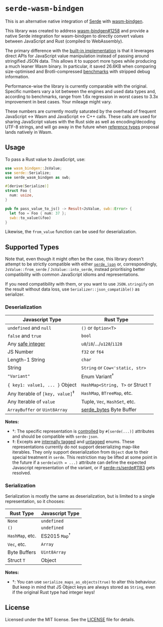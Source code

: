 # `serde-wasm-bindgen`

This is an alternative native integration of [Serde] with [wasm-bindgen].

[serde]: https://serde.rs
[wasm-bindgen]: https://github.com/rustwasm/wasm-bindgen

This library was created to address [wasm-bindgen#1258] and provide a native
Serde integration for wasm-bindgen to directly convert values between JavaScript
and Rust (compiled to WebAssembly).

The primary difference with the [built-in implementation] is that it leverages
direct APIs for JavaScript value manipulation instead of passing around
stringified JSON data. This allows it to support more types while producing a
much leaner Wasm binary. In particular, it saved 26.6KB when comparing
size-optimised and Brotli-compressed [benchmarks] with stripped debug
information.

Performance-wise the library is currently comparable with the original. Specific
numbers vary a lot between the engines and used data types and, according to
benchmarks, range from 1.6x regression in worst cases to 3.3x improvement in
best cases. Your mileage might vary.

These numbers are currently mostly saturated by the overhead of frequent
JavaScript <-> Wasm and JavaScript <-> C++ calls. These calls are used for
sharing JavaScript values with the Rust side as well as encoding/decoding UTF-8
strings, and will go away in the future when [reference types] proposal lands
natively in Wasm.

[wasm-bindgen#1258]: https://github.com/rustwasm/wasm-bindgen/issues/1258
[built-in implementation]: https://rustwasm.github.io/docs/wasm-bindgen/reference/arbitrary-data-with-serde.html
[benchmarks]: https://github.com/cloudflare/serde-wasm-bindgen/tree/master/benchmarks/src
[reference types]: https://github.com/WebAssembly/reference-types

## Usage

To pass a Rust value to JavaScript, use:

```rust
use wasm_bindgen::JsValue;
use serde::Serialize;
use serde_wasm_bindgen as swb;

#[derive(Serialize)]
struct Foo {
  num: usize,
}

pub fn pass_value_to_js() -> Result<JsValue, swb::Error> {
  let foo = Foo { num: 37 };
  swb::to_value(&foo)
}
```

Likewise, the `from_value` function can be used for deserialization.

## Supported Types

Note that, even though it might often be the case, this library doesn't attempt
to be strictly compatible with either [`serde_json`][serde_json] or,
correspondingly, `JsValue::from_serde` / `JsValue::into_serde`, instead
prioritising better compatibility with common JavaScript idioms and
representations.

If you need compatibility with them, or you want to use `JSON.stringify` on the
result without data loss, use `Serializer::json_compatible()` as serializer.

[serde_json]: https://docs.serde.rs/serde_json/

### Deserialization

| Javascript Type                            | Rust Type                          |
| ------------------------------------------ | ---------------------------------- |
| `undefined` and `null`                     | `()` or `Option<T>`                |
| `false` and `true`                         | `bool`                             |
| Any [safe integer]                         | `u8`/`i8`/.../`u128`/`i128`        |
| JS Number                                  | `f32` or `f64`                     |
| Length-1 String                            | `char`                             |
| String                                     | `String` or `Cow<'static, str>`    |
| `"Variant"`                                | Enum Variant<sup>†</sup>           |
| `{ key1: value1, ... }` Object             | `HashMap<String, T>` or Struct `T` |
| Any Iterable of `[key, value]`<sup>‡</sup> | `HashMap`, `BTreeMap`, etc.        |
| Any Iterable of `value`                    | Tuple, `Vec`, `HashSet`, etc.      |
| `ArrayBuffer` or `Uint8Array`              | [serde_bytes] Byte Buffer          |

**Notes:**

- †: The specific representation is [controlled] by `#[serde(...)]` attributes
  and should be compatible with `serde-json`.
- ‡: Excepts are [internally tagged] and [untagged] enums. These representations
  currently do not support deserializing map-like iterables. They only support
  deserialization from `Object` due to their special treatment in `serde`. This
  restriction may be lifted at some point in the future if a `serde(with = ...)`
  attribute can define the expected Javascript representation of the variant, or
  if [serde-rs/serde#1183] gets resolved.

[safe integer]: https://developer.mozilla.org/en-US/docs/Web/JavaScript/Reference/Global_Objects/Number/isSafeInteger
[internally tagged]: https://serde.rs/enum-representations.html#internally-tagged
[untagged]: https://serde.rs/enum-representations.html#untagged
[serde_bytes]: https://github.com/serde-rs/bytes
[controlled]: https://serde.rs/enum-representations.html
[serde-rs/serde#1183]: https://github.com/serde-rs/serde/issues/1183

### Serialization

Serialization is mostly the same as deserialization, but is limited to a single
representation, so it chooses:

| Rust Type       | Javascript Type          |
| --------------- | ------------------------ |
| `None`          | `undefined`              |
| `()`            | `undefined`              |
| `HashMap`, etc. | ES2015 `Map`<sup>†</sup> |
| `Vec`, etc.     | `Array`                  |
| Byte Buffers    | `Uint8Array`             |
| Struct `T`      | Object                   |

**Notes:**

- †: You can use `serialize_maps_as_objects(true)` to alter this behaviour. But
  keep in mind that JS Object keys are always stored as `String`, even if the
  original Rust type had integer keys!

## License

Licensed under the MIT license. See the [LICENSE](https://github.com/cloudflare/serde-wasm-bindgen/blob/master/LICENSE) file for details.
